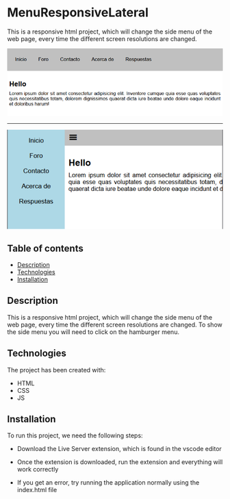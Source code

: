 # MenuResponsiveLateral

This is a responsive html project, which will change the side menu of the web page, every time the different screen resolutions are changed.

![Image text](img/app-preview1.png)

---

![Image text](img/app-preview2.png)

## Table of contents

- [Description](#description)
- [Technologies](#technologies)
- [Installation](#installation)

## Description

This is a responsive html project, which will change the side menu of the web page, every time the different screen resolutions are changed. To show the side menu you will need to click on the hamburger menu.

## Technologies

The project has been created with:

- HTML
- CSS
- JS

## Installation

To run this project, we need the following steps:

- Download the Live Server extension, which is found in the vscode editor

- Once the extension is downloaded, run the extension and everything will work correctly

- If you get an error, try running the application normally using the index.html file
